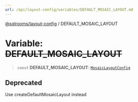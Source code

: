 ```yaml
---
url: /api/layout-config/variables/DEFAULT_MOSAIC_LAYOUT.md
---
```

[@sqlrooms/layout-config](../index.md) / DEFAULT\_MOSAIC\_LAYOUT

# Variable: ~~DEFAULT\_MOSAIC\_LAYOUT~~

> `const` **DEFAULT\_MOSAIC\_LAYOUT**: [`MosaicLayoutConfig`](../type-aliases/MosaicLayoutConfig.md)

## Deprecated

Use createDefaultMosaicLayout instead
